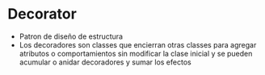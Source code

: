 # Decorator

- Patron de diseño de estructura
- Los decoradores son classes que encierran otras classes para agregar atributos o comportamientos
  sin modificar la clase inicial y se pueden acumular o anidar decoradores y sumar los efectos
